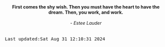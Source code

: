 
<div align="center"><b><span>First comes the shy wish. Then you must have the heart to have the dream. Then, you work, and work.  </span></b><br><br><i> - Estee Lauder</i></div>
<br><br><kbd>Last updated:Sat Aug 31 12:10:31 2024</kbd>